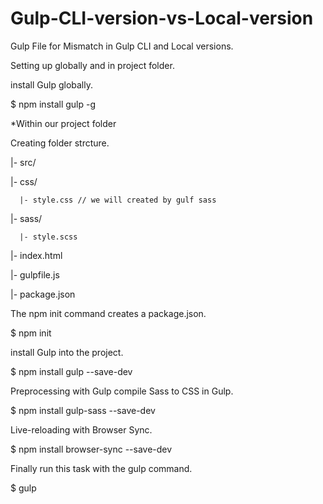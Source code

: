 # Gulp-CLI-version-vs-Local-version
Gulp File for Mismatch in Gulp CLI and Local versions.

Setting up globally and in project folder.

install Gulp globally.

$ npm install gulp -g

*Within our project folder

Creating folder strcture.

|- src/ 

   |- css/
   
      |- style.css // we will created by gulf sass
      
   |- sass/
   
      |- style.scss
      
   |- index.html
   
|- gulpfile.js

|- package.json

The npm init command creates a package.json.

$ npm init

install Gulp into the project.

$ npm install gulp --save-dev

Preprocessing with Gulp compile Sass to CSS in Gulp.

$ npm install gulp-sass --save-dev

Live-reloading with Browser Sync.

$ npm install browser-sync --save-dev

Finally run this task with the gulp command.

$ gulp
